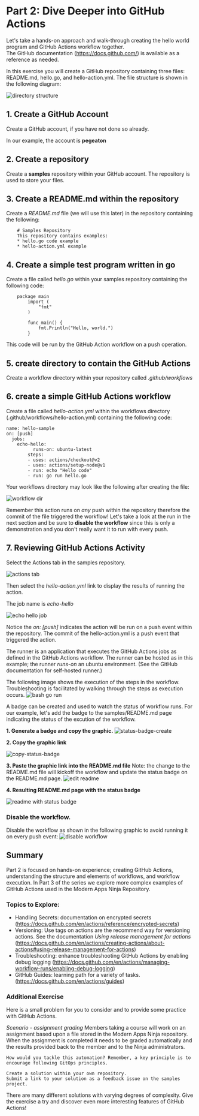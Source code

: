 # Part 2: Dive Deeper into GitHub Actions

Let's take a hands-on approach and walk-through creating the hello world program and GitHub Actions workflow together.  
The GitHub documentation (https://docs.github.com/) is available as a reference as needed.

In this exercise you will create a GitHub repository containing three files: README.md, hello.go, and hello-action.yml.  The file structure is shown in the following diagram:

<img src="../images/part2-samples.png" alt="directory structure" title="Samples Repository Structure">


## 1. Create a GitHub Account
Create a GitHub account, if you have not done so already.  

In our example, the account is **pegeaton**

## 2. Create a repository 
Create a **samples** repository within your GitHub account.  The repository is used to store your files.

## 3. Create a README.md within the repository 
Create a *README.md* file (we will use this later) in the repository containing the following:

		# Samples Repository
		This repository contains examples:
		* hello.go code example
		* hello-action.yml example

## 4. Create a simple test program written in go
Create a file called *hello.go* within your samples repository containing the following code:

   		package main
			import (
				"fmt"
			)

			func main() {
				fmt.Println("Hello, world.")
			}

This code will be run by the GitHub Action workflow on a push operation.

## 5. create directory to contain the GitHub Actions
Create a workflow directory within your repository called *.github/workflows*

## 6. create a simple GitHub Actions workflow
Create a file called *hello-action.yml* within the workflows directory (.github/workflows/hello-action.yml)
containing the following code:

	name: hello-sample
	on: [push]
	  jobs:
  	    echo-hello:
    	      runs-on: ubuntu-latest
    		steps:
      		- uses: actions/checkout@v2
      		- uses: actions/setup-node@v1
      		- run: echo "Hello code"
      		- run: go run hello.go    

Your workflows directory may look like the following after creating the file:

<img src="../images/workflow-dir.png" alt="workflow dir">

Remember this action runs on *any* push within the repository therefore the commit of the file triggered the workflow! Let's take a look at the run in the next section and be sure to **disable the workflow** since this is only a demonstration and you don't really want it to run with every push. 

## 7. Reviewing GitHub Actions Activity

Select the Actions tab in the samples repository.

<img src="../images/actions-tab.png" alt="actions tab">

Then select the *hello-action.yml* link to display the results of running the action.

The job name is *echo-hello*

<img src="../images/echo-hello-job.png" alt="echo hello job">

Notice the *on: [push]* indicates the action will be run on a push event within the repository. The commit of the hello-action.yml is a push event that triggered the action.  


The runner is an application that executes the GitHub Actions jobs as defined in the GitHub Actions workflow. The runner can be hosted as in this example; the runner *runs-on* an ubuntu environment. (See the GitHub documentation for self-hosted runner.) 

The following image shows the execution of the steps in the workflow. Troubleshooting is facilitated by walking through the steps as execution occurs.
<img src="../images/bash-go-run.png" alt="bash go run">

A badge can be created and used to watch the status of workflow runs.  For our example, let's add the badge to the samples/README.md page indicating the status of the excution of the workflow. 

**1. Generate a badge and copy the graphic.**
<img src="../images/status-badge-create.png" alt="status-badge-create">

**2. Copy the graphic link**

<img src="../images/copy-status-badge.png" alt="copy-status-badge">

**3. Paste the graphic link into the README.md file**
Note:  the change to the README.md file will kickoff the workflow and update the status badge on the README.md page.
<img src="../images/readme-edit.png" alt="edit readme">

**4. Resulting README.md page with the status badge**

<img src="../images/readme-result.png" alt="readme with status badge">

### Disable the workflow.
Disable the workflow as shown in the following graphic to avoid running it on every push event:
<img src="../images/disable-workflow.png" alt="disable workflow">

## Summary

Part 2 is focused on hands-on experience; creating GitHub Actions, understanding the structure and elements of workflows, and workflow execution.  In Part 3 of the series we explore more complex examples of GitHub Actions used in the Modern Apps Ninja Repository. 

### Topics to Explore:

* Handling Secrets: documentation on encrypted secrets (https://docs.github.com/en/actions/reference/encrypted-secrets)
* Versioning: Use tags on actions are the recommend way for versioning actions.  See the documentation *Using release management for actions* (https://docs.github.com/en/actions/creating-actions/about-actions#using-release-management-for-actions)
* Troubleshooting: enhance troubleshooting GitHub Actions by enabling debug logging (https://docs.github.com/en/actions/managing-workflow-runs/enabling-debug-logging)
* GitHub Guides: learning path for a variety of tasks. (https://docs.github.com/en/actions/guides)

### Additional Exercise
Here is a small problem for you to consider and to provide some practice with GitHub Actions.

*Scenario - assignment grading*
	Members taking a course will work on an assignment based upon a file stored in the Modern Apps Ninja repository. 
	When the assignment is completed it needs to be graded automatically and the results provided back to the member and to the Ninja administrators. 

	How would you tackle this automation? Remember, a key principle is to encourage following GitOps principles.

	Create a solution within your own repository.  
	Submit a link to your solution as a feedback issue on the samples project.

There are many different solutions with varying degrees of complexity.  Give the exercise a try and discover even more interesting features of GitHub Actions!


